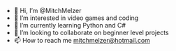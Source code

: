 - 👋 Hi, I’m @MitchMelzer
- 👀 I’m interested in video games and coding
- 🌱 I’m currently learning Python and C#
- 💞️ I’m looking to collaborate on beginner level projects
- 📫 How to reach me mitchmelzer@hotmail.com

<!---
MitchMelzer/MitchMelzer is a ✨ special ✨ repository because its `README.md` (this file) appears on your GitHub profile.
You can click the Preview link to take a look at your changes.
--->
